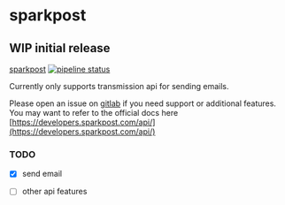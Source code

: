 # sparkpost
## WIP initial release
[sparkpost](https://crates.io/crates/sparkpost)
[![pipeline status](https://gitlab.com/mygnu/spark_post/badges/master/pipeline.svg)](https://gitlab.com/mygnu/spark_post/commits/master)

Currently only supports transmission api for sending emails.

Please open an issue on [gitlab](https://gitlab.com/mygnu/spark_post/issues) if you need support or additional features.
You may want to refer to the official docs here [https://developers.sparkpost.com/api/](https://developers.sparkpost.com/api/)

### TODO
- [X] send email
- [ ] other api features

